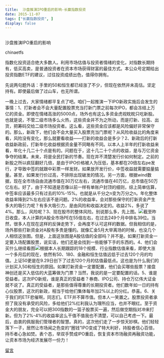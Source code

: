 ```yaml
---
title:  沙盘推演IPO重启的影响-长赢指数投资
date: 2015-11-07
tags: ["长赢指数投资", ]
display: false
---
```



## 



沙盘推演IPO重启的影响




chinaetfs




指数化投资适合绝大多数人。利用市场估值与投资者情绪的变化，对指数长期持有，低买高卖，是普通投资者在资本市场获得财富的最佳方式。本公众号定期给出投资指数ETF的建议，过往投资成绩出色，值得你拥有。




先说两句题外话：手里的50和恒生都已经涨了不少，但现在依然并未高估。坚定持有。即使最后做了过山车，也无所谓。



一晚上过去，大家情绪都平复点了吧。咱们一起推演一下IPO新政实施后会发生的事情：1、打新者会不会大量配置股票充当打新门票之前每次IPO，都会冻结上万亿的资金。即使在情绪高涨的5000点，场外也有这么多资金虎视眈眈只吃新股。也就是说，不管二级市场多么火热，这些资金并不为之所动，而是打新、拉高、出货，把筹码交给二级市场投资者。这么看，这些资金应该都是风险偏好非常保守的。那么，新政下，他们会不会大量买入股票充当门票呢？从风险收益比的角度来看，风险没有变化，那么就要看收益——打新的收益会是多少？2、新政后的打新收益新政前，打新年化收益根据资金量不同略有不同。以本人上半年的打新收益来看，年化十几二十个点是有的。问题在于，这十几二十个点的收益，是与万亿资金争夺的结果。未来，将是全民打新的节奏。现在并不清楚发行价如何制定。之前的新股之所以疯狂翻好几倍，是由于IPO价格被人为压低，基本都在20倍左右pe发行，才导致中签的就跟中彩票一样发财。如果放开发行价，中签收益就需要掂量掂量。甚至，如果发行价过高，不排除出现破发的情况。另一方面，根据wind数据，现在全市场自由流通市值在30万亿左右，流通市值在40万亿，总市值在50万亿左右。好了，由于不知道是否像以前一样有单账户封顶的细则，综上简单估算，中签率应该最多只有过去的10%-15%。也就是从千分之n变为万分之n。年化整体收益率降到2%左右应该不是问题。2%的收益率，会对那些保守的打新资金产生多大的吸引力呢？有多大吸引力，是由风险和收益决定的。收益2%，多说了4%。那么，风险呢？3、现在股市的整体风险。别说那么多，先上图。<img data-s="300,640" data-type="png" src="http://mmbiz.qpic.cn/mmbiz/SEPick5M9xjP3VIHcTY5Pg7eChuMn2kAyJFUibBibp7sibBS8BQmBER9g5O4Aqia7Far6Yy5UX7GUS8fR7sc6R5GnSQ/0?wx_fmt=png" data-ratio="0.6324110671936759" data-w=""/>截至昨日收盘，本人计算的A股全市场PE在55倍左右，在过去249个月中排名39位。当然，很多人在现在这样的反弹走势下，会再度不认可这样的数据。但我相信的是，场外那些打新资金对A股有多贵是懂的。就像汇金5月大举离场的时候，也没几个人相信这张图。但是，上面这张图是A股估值的全部吗？并不是。如果打新资金一定要入场配置股票，说实话，他们还是会找到一些能够下手的东西的。4、他们会买什么继续看图<img data-s="300,640" data-type="png" src="http://mmbiz.qpic.cn/mmbiz/SEPick5M9xjP3VIHcTY5Pg7eChuMn2kAyBeST2diaO1f4Kc2GFHHRvuKXzIXPtwcTXfx1egMWQwAMRLyZibjoJ5ibw/0?wx_fmt=png" data-ratio="0.6403162055335968" data-w=""/>根据本人长期跟踪的18个规模、行业指数估值来看，即使大涨一个多月后的现在，依然有50、180、金融和恒生估值远低于过去120个月的均值。上证50更是在9.29日创下了过去120个月的估值最低点。这也是为什么我们的计划买入50和恒生的原因。如果打新资金一定要配置，他们会买哪些股票？接盘神创还是买入低估的大蓝筹做为门票？当然，我说的是一定要配置的话。5、谁是受益者。这次IPO新规，谁是真正的受益者？券商、IPO公司、持仓万亿伟大证金就不说了。真正的受益者，是那些值得尊重的长期投资者。他们数年如一日的持有心仪股票，这次的新政，相当于给他们集体每年加2%以上的分红。恭喜。6、关于我们的ETF悲催啊，同志们。ETF并不算市值。但本人一笑置之。股票投资者承担了我没有承受的风险，多给他们2%红利我认为理所应当，也并不眼红。至于资金大的朋友，完全可以把300指数的一篮子股票买一遍，然后做空期指对冲来打新。但为了2%-4%的收益率这么干值不值我也不清楚，可以自己考虑一下。最后，由衷的佩服我们管理者的智慧。真的，这次他们走了一步惊天妙棋。他们轻轻落下一子，居然让市场闻之色变的“圈钱”IPO变成了特大利好，持股者信心百倍，持币者心急如焚。表个态，举双手赞成IPO重启，恢复资本市场融资再融资功能，让资本市场为经济发展尽一份力！









[留言](javascript:;)